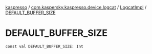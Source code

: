 [kaspresso](../../index.md) / [com.kaspersky.kaspresso.device.logcat](../index.md) / [LogcatImpl](index.md) / [DEFAULT_BUFFER_SIZE](./-d-e-f-a-u-l-t_-b-u-f-f-e-r_-s-i-z-e.md)

# DEFAULT_BUFFER_SIZE

`const val DEFAULT_BUFFER_SIZE: Int`